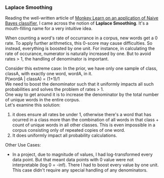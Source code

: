 ### Laplace Smoothing

Reading the well-written article of [Monkey Learn on an application of Naive Bayes classifier](https://monkeylearn.com/blog/practical-explanation-naive-bayes-classifier/?utm_source=Email&utm_medium=Newsletter&utm_campaign=naive-bayes-classifier), I came across the notion of **Laplace Smoothing**. It's a mouth-filling name for a very intuitive idea.

When counting a word's rate of occurrance in a corpus, new words get a 0 rate. To apply further arithmetics, this 0-score may cause difficulties. So instead, everything is boosted by one unit. For instance, in calculating the rate of occurance, numerator is naturally increased by one. But to avoid rates > 1, the handling of denominator is important.     

Consider this extreme case: In the prior, we have only one sample of class, classA, with exactly one word, wordA, in it.     
P(wordA | classA) = (1+1)/1     
We need to boost the denominator such that it uniformly impacts all such probabilities and solves the problem of rates > 1.     
One way to get around it is to increase the denominator by the total number of unique words in the entire corpus.    
Let's examine this solution:       
1) it does ensure all rates be under 1, otherwise there's a word that has ocurred in a class more than the combination of all words in that class + count of unique words in all other classes. This is even impossible in a corpus consisting only of repeated copies of one word.      
2) It does uniformly impact all probability calculations. 


Other Use Cases: 
- In a project, due to magnitude of values, I had log-transformed every data point. But that meant data points with 0 value were not interpretable (log 0 = -inf). There I had to boost every value by one unit. This case didn't require any special handling of any denominators.
